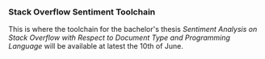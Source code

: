 ### Stack Overflow Sentiment Toolchain
This is where the toolchain for the bachelor's thesis _Sentiment Analysis on
Stack Overflow with Respect to Document Type and Programming Language_ will
be available at latest the 10th of June.
